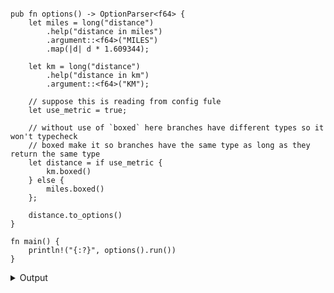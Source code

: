 
```no_run

pub fn options() -> OptionParser<f64> {
    let miles = long("distance")
        .help("distance in miles")
        .argument::<f64>("MILES")
        .map(|d| d * 1.609344);

    let km = long("distance")
        .help("distance in km")
        .argument::<f64>("KM");

    // suppose this is reading from config fule
    let use_metric = true;

    // without use of `boxed` here branches have different types so it won't typecheck
    // boxed make it so branches have the same type as long as they return the same type
    let distance = if use_metric {
        km.boxed()
    } else {
        miles.boxed()
    };

    distance.to_options()
}

fn main() {
    println!("{:?}", options().run())
}
```

<details><summary>Output</summary>

It is also possible to make dynamic choice about the parsers. This example defines two parsers
for distance - imperial and metric and picks one from some source available at runtime only.

Help message will contain only one parser


<div class='bpaf-doc'>
$ app --help<br>
<p><b>Usage</b>: <tt><b>app</b></tt> <tt><b>--distance</b></tt>=<tt><i>KM</i></tt></p><p><div>
<b>Available options:</b></div><dl><dt><tt><b>    --distance</b></tt>=<tt><i>KM</i></tt></dt>
<dd>distance in km</dd>
<dt><tt><b>-h</b></tt>, <tt><b>--help</b></tt></dt>
<dd>Prints help information</dd>
</dl>
</p>
<style>
div.bpaf-doc {
    padding: 14px;
    background-color:var(--code-block-background-color);
    font-family: "Source Code Pro", monospace;
    margin-bottom: 0.75em;
}
div.bpaf-doc dt { margin-left: 1em; }
div.bpaf-doc dd { margin-left: 3em; }
div.bpaf-doc dl { margin-top: 0; padding-left: 1em; }
div.bpaf-doc  { padding-left: 1em; }
</style>
</div>


and only one parser will produce a result


<div class='bpaf-doc'>
$ app --distance 10<br>
10.0
</div>

</details>